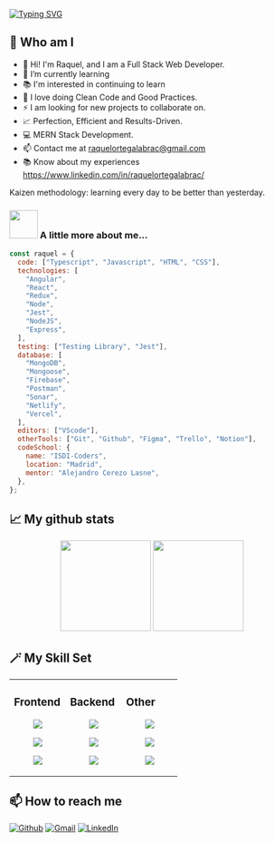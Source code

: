 [![Typing SVG](https://readme-typing-svg.demolab.com?font=Fira+Code&weight=1500&size=50&duration=2500&pause=1000&color=F7ED16&center=true&vCenter=true&width=446&height=63&lines=%3CHello+Coders%2F%3E;%3CWelcome%2F%3E)](https://git.io/typing-svg)

## 🧠 Who am I

- 👾 Hi! I'm Raquel, and I am a Full Stack Web Developer.
- 🌱 I’m currently learning
- 📚 I'm interested in continuing to learn
- 🌟 I love doing Clean Code and Good Practices.
- ⚡ I am looking for new projects to collaborate on.
- 📈 Perfection, Efficient and Results-Driven.
- 💻 MERN Stack Development.
- 📫 Contact me at raquelortegalabrac@gmail.com
- 📚 Know about my experiences https://www.linkedin.com/in/raquelortegalabrac/

Kaizen methodology: learning every day to be better than yesterday.

### <img src="https://media.giphy.com/media/VgCDAzcKvsR6OM0uWg/giphy.gif" width="50"> A little more about me...

```javascript
const raquel = {
  code: ["Typescript", "Javascript", "HTML", "CSS"],
  technologies: [
    "Angular",
    "React",
    "Redux",
    "Node",
    "Jest",
    "NodeJS",
    "Express",
  ],
  testing: ["Testing Library", "Jest"],
  database: [
    "MongoDB",
    "Mongoose",
    "Firebase",
    "Postman",
    "Sonar",
    "Netlify",
    "Vercel",
  ],
  editors: ["VScode"],
  otherTools: ["Git", "Github", "Figma", "Trello", "Notion"],
  codeSchool: {
    name: "ISDI-Coders",
    location: "Madrid",
    mentor: "Alejandro Cerezo Lasne",
  },
};
```

## 📈 My github stats

<p align="center">
 <img height="160em" src="https://github-readme-stats-eight-theta.vercel.app/api?username=raquelortegalabrac&show_icons=true&theme=tokyonight&include_all_commits=true&count_private=true"/>
 <img height="160em" src="https://github-readme-stats-eight-theta.vercel.app/api/top-langs/?username=raquelortegalabrac&layout=compact&theme=tokyonight"/>
</p>

## 🪄 My Skill Set

<table align="center"><tr><td valign="top" width="33%">

### Frontend

<div align="center">  
<p align="center">
  <a href="https://skillicons.dev">
    <img src="https://skillicons.dev/icons?i=js,ts,html" />
  </a>
</p>
<p align="center">
  <a href="https://skillicons.dev">
    <img src="https://skillicons.dev/icons?i=react" />
  </a>
</p>
  <p align="center">
  <a href="https://skillicons.dev">
    <img src="https://skillicons.dev/icons?i=jest,css,sass" />
  </a>
</p>
</div>
</td><td valign="top" width="33%">

### Backend

<div align="center">  
<p align="center">
  <a href="https://skillicons.dev">
    <img src="https://skillicons.dev/icons?i=js,ts,express,nestjs" />
  </a>
</p>
<p align="center">
  <a href="https://skillicons.dev">
    <img src="https://skillicons.dev/icons?i=nodejs,reactivex,redux,"webpack" />
  </a>
</p>
<p align="center">
  <a href="https://skillicons.dev">
    <img src="https://skillicons.dev/icons?i=mongodb" />
  </a>
</p>
</div>
</td><td valign="top" width="33%">

### Other

<div align="center">  
<p align="center">
  <a href="https://skillicons.dev">
    <img src="https://skillicons.dev/icons?i=git,github,azure,figma" />
  </a>
</p>
<p align="center">
  <a href="https://skillicons.dev">
    <img src="https://skillicons.dev/icons?i=stackoverflow,figma,ps" />
  </a>
</p>  
 <p align="center">
  <a href="https://skillicons.dev">
    <img src="https://skillicons.dev/icons?i=vscode" />
  </a>
</p> 
</div>

</td></tr></table>

## 📫 How to reach me

<a href="https://github.com/raquelalbel" target="_blank"><img alt="Github" src="https://img.shields.io/badge/GitHub-%2312100E.svg?&style=for-the-badge&logo=Github&logoColor=white" /></a>
[![Gmail](https://img.shields.io/badge/Gmail-D14836?style=for-the-badge&logo=gmail&logoColor=white)](mailto:rayracing@gmail.com)
[![LinkedIn](https://img.shields.io/badge/linkedin-%230077B5.svg?style=for-the-badge&logo=linkedin&logoColor=white)](https://www.linkedin.com/in/raquelalbeldolopez/)

<!--
**RaquelAlbel/RaquelAlbel** is a ✨ _special_ ✨ repository because its `README.md` (this file) appears on your GitHub profile.

Here are some ideas to get you started:

- 🔭 I’m currently working on ...
- 🌱 I’m currently learning ...
- 👯 I’m looking to collaborate on ...
- 🤔 I’m looking for help with ...
- 💬 Ask me about ...
- 📫 How to reach me: ...
- 😄 Pronouns: ...
- ⚡ Fun fact: ...
-->
